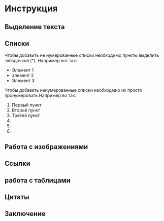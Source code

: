# Инструкция 

## Выделение текста

## Списки

Чтобы добавить не нумерованные списки необходимо пункты выделить звёздочкой (*). Например вот так:

* Элемент 1
* элемент 2
* Элемент 3

Чтобы добавить ненумерованные списки необходмио их просто пронумеровать.Например во так:

1. Первый пункт
2. Второй пункт
3. Третий пункт
4.
5.
6.


## Работа с изображениями

## Ссылки

## работа с таблицами

## Цитаты

## Заключение